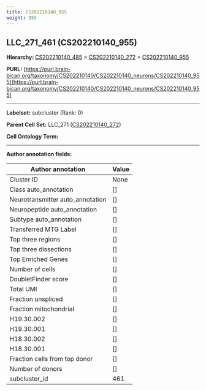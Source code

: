 ```yaml
---
title: CS202210140_955
weight: 955
---
```

## LLC_271_461 (CS202210140_955)
<b>Hierarchy: </b>
[CS202210140_485](../CS202210140_485) >
[CS202210140_272](../CS202210140_272) >
[CS202210140_955](../CS202210140_955)

**PURL:** [https://purl.brain-bican.org/taxonomy/CS202210140/CS202210140_neurons/CS202210140_955](https://purl.brain-bican.org/taxonomy/CS202210140/CS202210140_neurons/CS202210140_955)

---


**Labelset:** subcluster (Rank: 0)

**Parent Cell Set:** LLC_271 ([CS202210140_272](../CS202210140_272))



**Cell Ontology Term:** 

[MARKER GENES.]: #


---

[TRANSFERRED ANNOTATIONS.]: #


[AUTHOR ANNOTATION FIELDS.]: #


**Author annotation fields:**

| Author annotation | Value |
|-------------------|-------|
|Cluster ID|None|
|Class auto_annotation|[]|
|Neurotransmitter auto_annotation|[]|
|Neuropeptide auto_annotation|[]|
|Subtype auto_annotation|[]|
|Transferred MTG Label|[]|
|Top three regions|[]|
|Top three dissections|[]|
|Top Enriched Genes|[]|
|Number of cells|[]|
|DoubletFinder score|[]|
|Total UMI|[]|
|Fraction unspliced|[]|
|Fraction mitochondrial|[]|
|H19.30.002|[]|
|H19.30.001|[]|
|H18.30.002|[]|
|H18.30.001|[]|
|Fraction cells from top donor|[]|
|Number of donors|[]|
|subcluster_id|461|
